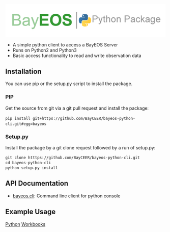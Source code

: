 ![bayeos python logo](https://github.com/BayCEER/bayeos-python-cli/blob/master/doc/logoHorizontal.png "Logo")
- A simple python client to access a BayEOS Server  
- Runs on Python2 and Python3  
- Basic access functionality to read and write observation data   

## Installation 
You can use pip or the setup.py script to install the package.
### PIP
Get the source from git via a git pull request and install the package:

`pip install git+https://github.com/BayCEER/bayeos-python-cli.git#egg=bayeos`

### Setup.py 
Install the package by a git clone request followed by a run of setup.py:
``` 
git clone htttps://github.com/BayCEER/bayeos-python-cli.git
cd bayeos-python-cli
python setup.py install
```

## API Documentation
* [bayeos.cli](http://bayceer.github.io/bayeos-python-cli/api/bayeos.cli.html): Command line client for python console

## Example Usage
[Python](https://github.com/BayCEER/bayeos-python-cli/blob/master/doc/samples/python)
[Workbooks](https://github.com/BayCEER/bayeos-python-cli/blob/master/doc/samples/workbooks) 

